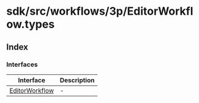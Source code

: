 # sdk/src/workflows/3p/EditorWorkflow.types

## Index

### Interfaces

| Interface | Description |
| ------ | ------ |
| [EditorWorkflow](interfaces/editor-workflow.md) | - |
